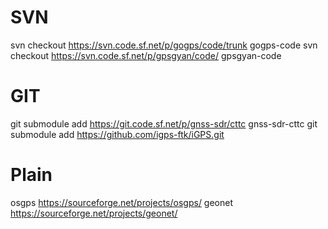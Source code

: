 # SVN
svn checkout https://svn.code.sf.net/p/gogps/code/trunk gogps-code
svn checkout https://svn.code.sf.net/p/gpsgyan/code/ gpsgyan-code

# GIT
git submodule add https://git.code.sf.net/p/gnss-sdr/cttc gnss-sdr-cttc
git submodule add https://github.com/igps-ftk/iGPS.git

# Plain
osgps https://sourceforge.net/projects/osgps/
geonet https://sourceforge.net/projects/geonet/
